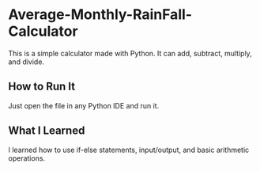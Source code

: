 # Average-Monthly-RainFall-Calculator

This is a simple calculator made with Python. It can add, subtract, multiply, and divide.

## How to Run It
Just open the file in any Python IDE and run it.

## What I Learned
I learned how to use if-else statements, input/output, and basic arithmetic operations.
